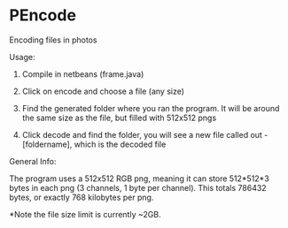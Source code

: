 # PEncode
Encoding files in photos

Usage:

1) Compile in netbeans (frame.java)

2) Click on encode and choose a file (any size)

3) Find the generated folder where you ran the program. It will be around the same size as the file, but filled with 512x512 pngs

4) Click decode and find the folder, you will see a new file called out - [foldername], which is the decoded file

General Info:

The program uses a 512x512 RGB png, meaning it can store 512\*512\*3 bytes in each png (3 channels, 1 byte per channel). This totals 786432 bytes, or exactly 768 kilobytes per png.

\*Note the file size limit is currently ~2GB.
